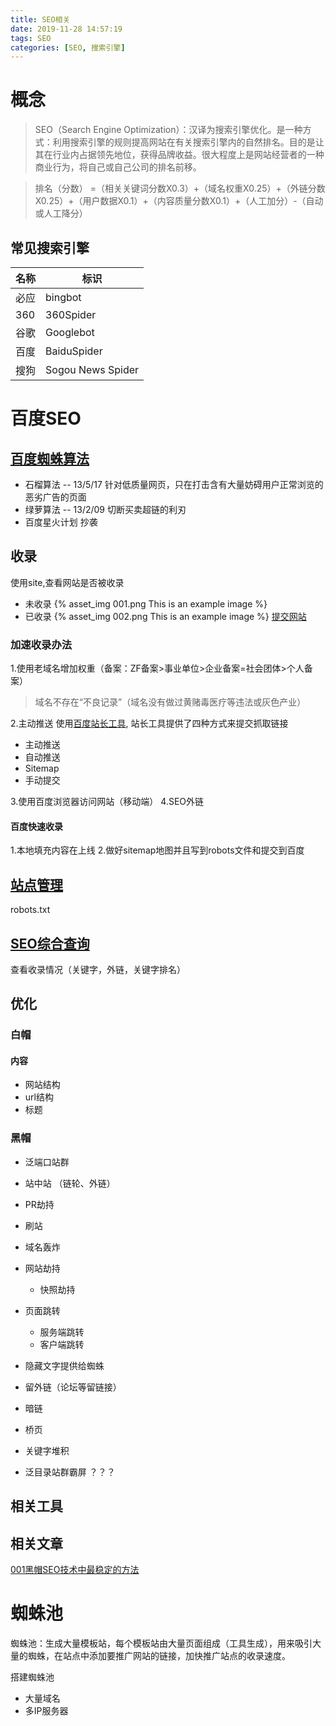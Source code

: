 ```yaml
---
title: SEO相关
date: 2019-11-28 14:57:19
tags: SEO
categories: [SEO, 搜索引擎]
---
```


# 概念
> SEO（Search Engine Optimization）：汉译为搜索引擎优化。是一种方式：利用搜索引擎的规则提高网站在有关搜索引擎内的自然排名。目的是让其在行业内占据领先地位，获得品牌收益。很大程度上是网站经营者的一种商业行为，将自己或自己公司的排名前移。
<!-- more -->
> 排名（分数） =（相关关键词分数X0.3）+（域名权重X0.25）+（外链分数X0.25）+（用户数据X0.1）+（内容质量分数X0.1）+（人工加分）-（自动或人工降分）

## 常见搜索引擎

名称 | 标识
--- | ---
必应 | bingbot
360 | 360Spider
谷歌 | Googlebot
百度 | BaiduSpider
搜狗 | Sogou News Spider

# 百度SEO

## [百度蜘蛛算法](https://baijiahao.baidu.com/s?id=1608119121099019973&wfr=spider&for=pc)

- 石榴算法 -- 13/5/17
  针对低质量网页，只在打击含有大量妨碍用户正常浏览的恶劣广告的页面
- 绿萝算法 -- 13/2/09
  切断买卖超链的利刃
- 百度星火计划
  抄袭

## 收录
使用site,查看网站是否被收录
- 未收录
{% asset_img 001.png This is an example image %}
- 已收录
{% asset_img 002.png This is an example image %}
[提交网站](https://ziyuan.baidu.com/linksubmit/url?sitename=http%3A%2F%2Fsite%3Awww.xxx.com)

### 加速收录办法

1.使用老域名增加权重（备案：ZF备案>事业单位>企业备案=社会团体>个人备案）
> 域名不存在“不良记录”（域名没有做过黄赌毒医疗等违法或灰色产业）

2.主动推送
使用[百度站长工具](https://ziyuan.baidu.com/site/index), 站长工具提供了四种方式来提交抓取链接
  - 主动推送
  - 自动推送
  - Sitemap
  - 手动提交

3.使用百度浏览器访问网站（移动端）
4.SEO外链

#### 百度快速收录
1.本地填充内容在上线
2.做好sitemap地图并且写到robots文件和提交到百度




## [站点管理](https://ziyuan.baidu.com/site/index)

robots.txt

## [SEO综合查询](http://seo.chinaz.com/)
查看收录情况（关键字，外链，关键字排名）

## 优化

### 白帽
#### 内容
- 网站结构
- url结构
- 标题

### 黑帽
- 泛端口站群
- 站中站 （链轮、外链）
- PR劫持
- 刷站
- 域名轰炸
- 网站劫持
  - 快照劫持
- 页面跳转
  - 服务端跳转
  - 客户端跳转
- 隐藏文字提供给蜘蛛
- 留外链（论坛等留链接）
- 暗链
- 桥页
- 关键字堆积

- 泛目录站群霸屏 ？？？

## 相关工具

## 相关文章
[001黑帽SEO技术中最稳定的方法](https://lusongsong.com/reed/1521.html)

# 蜘蛛池

<!-- 蜘蛛池就是一堆由垃圾域名组成的站群，在每个站点下都生成海量页面（抓一堆文本内容相互组合），页面模板与正常网页没多大区别。由于每个站点都有海量的页面，所以整个站群的蜘蛛总抓取量也是巨大的。给未收录的页面引蜘蛛，就是在站群正常网页的模板中单独开一个DIV，塞上未收录网页的链接，服务器不设缓存，蜘蛛每次访问，这块DIV中展现的链接都是不一样的。
将进入变量模板生成大量的网页内容，从而吸大批的蜘蛛，让其不停地在这些页面中抓取，而将我们需要收录的URL添加在蜘蛛站开发的一个特定版块中。这样就能使用我们需要收录的URL有大量的蜘蛛抓取爬行，大大提升了页面收录的可能性。所谓日发百万外链就是这样来的，一个普通的蜘蛛池也需要至少数百个域名。而据我所知高酷蜘蛛池大概有2000个独立域名，日均蜘蛛200W。是比较庞大的一个蜘蛛池了 -->

蜘蛛池：生成大量模板站，每个模板站由大量页面组成（工具生成），用来吸引大量的蜘蛛，在站点中添加要推广网站的链接，加快推广站点的收录速度。

搭建蜘蛛池
- 大量域名
- 多IP服务器